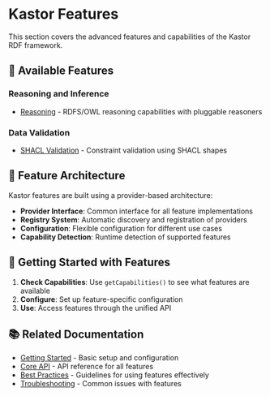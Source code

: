 # Kastor Features

This section covers the advanced features and capabilities of the Kastor RDF framework.

## 🌟 Available Features

### **Reasoning and Inference**
- [Reasoning](reasoning.md) - RDFS/OWL reasoning capabilities with pluggable reasoners

### **Data Validation**
- [SHACL Validation](shacl-validation.md) - Constraint validation using SHACL shapes

## 🔧 Feature Architecture

Kastor features are built using a provider-based architecture:

- **Provider Interface**: Common interface for all feature implementations
- **Registry System**: Automatic discovery and registration of providers
- **Configuration**: Flexible configuration for different use cases
- **Capability Detection**: Runtime detection of supported features

## 🚀 Getting Started with Features

1. **Check Capabilities**: Use `getCapabilities()` to see what features are available
2. **Configure**: Set up feature-specific configuration
3. **Use**: Access features through the unified API

## 📚 Related Documentation

- [Getting Started](../getting-started/README.md) - Basic setup and configuration
- [Core API](../api/core-api.md) - API reference for all features
- [Best Practices](../guides/best-practices.md) - Guidelines for using features effectively
- [Troubleshooting](../guides/troubleshooting.md) - Common issues with features
